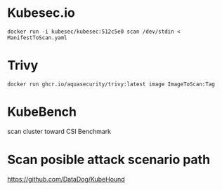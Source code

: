 # Kubesec.io

```
docker run -i kubesec/kubesec:512c5e0 scan /dev/stdin < ManifestToScan.yaml
```
# Trivy
```
docker run ghcr.io/aquasecurity/trivy:latest image ImageToScan:Tag
```

# KubeBench

scan cluster toward CSI Benchmark

# Scan posible attack scenario path


https://github.com/DataDog/KubeHound